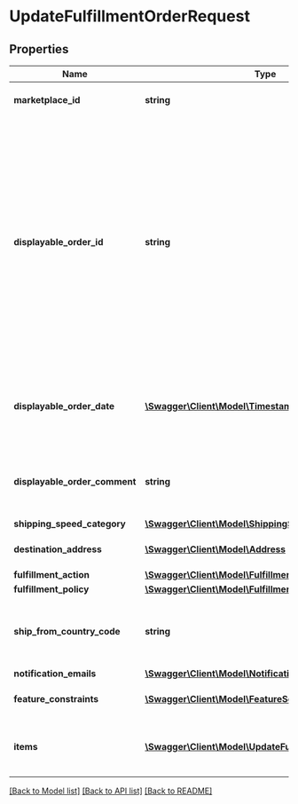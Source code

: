 # UpdateFulfillmentOrderRequest

## Properties
Name | Type | Description | Notes
------------ | ------------- | ------------- | -------------
**marketplace_id** | **string** | The marketplace the fulfillment order is placed against. | [optional] 
**displayable_order_id** | **string** | A fulfillment order identifier that the seller creates. This value displays as the order identifier in recipient-facing materials such as the outbound shipment packing slip. The value of DisplayableOrderId should match the order identifier that the seller provides to the recipient. The seller can use the SellerFulfillmentOrderId for this value or they can specify an alternate value if they want the recipient to reference an alternate order identifier. | [optional] 
**displayable_order_date** | [**\Swagger\Client\Model\Timestamp**](Timestamp.md) | The date and time of the fulfillment order. Displays as the order date in recipient-facing materials such as the outbound shipment packing slip. | [optional] 
**displayable_order_comment** | **string** | Order-specific text that appears in recipient-facing materials such as the outbound shipment packing slip. | [optional] 
**shipping_speed_category** | [**\Swagger\Client\Model\ShippingSpeedCategory**](ShippingSpeedCategory.md) |  | [optional] 
**destination_address** | [**\Swagger\Client\Model\Address**](Address.md) | The destination address for the fulfillment order. | [optional] 
**fulfillment_action** | [**\Swagger\Client\Model\FulfillmentAction**](FulfillmentAction.md) |  | [optional] 
**fulfillment_policy** | [**\Swagger\Client\Model\FulfillmentPolicy**](FulfillmentPolicy.md) |  | [optional] 
**ship_from_country_code** | **string** | The two-character country code for the country from which the fulfillment order ships. Must be in ISO 3166-1 alpha-2 format. | [optional] 
**notification_emails** | [**\Swagger\Client\Model\NotificationEmailList**](NotificationEmailList.md) |  | [optional] 
**feature_constraints** | [**\Swagger\Client\Model\FeatureSettings[]**](FeatureSettings.md) | A list of features and their fulfillment policies to apply to the order. | [optional] 
**items** | [**\Swagger\Client\Model\UpdateFulfillmentOrderItemList**](UpdateFulfillmentOrderItemList.md) | A list of items to include in the fulfillment order preview, including quantity. | [optional] 

[[Back to Model list]](../README.md#documentation-for-models) [[Back to API list]](../README.md#documentation-for-api-endpoints) [[Back to README]](../README.md)


